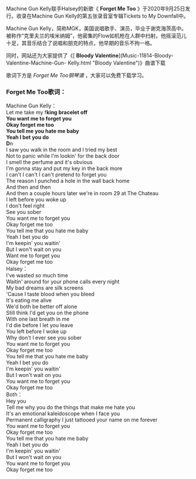 

Machine Gun Kelly联手Halsey的新歌《 **Forget Me Too** 》于2020年9月25日发行。收录在Machine Gun
Kelly的第五张录音室专辑Tickets to My Downfall中。

Machine Gun
Kelly，简称MGK，美国说唱歌手、演员，毕业于谢克海茨高中。被称作“克里夫兰的埃米纳姆”，他密集的Flow如机枪在人群中扫射。他摇滚范儿十足，其音乐结合了说唱和朋克的特点，他早期的音乐不拘一格。

同时，网站还为大家提供了《[ **Bloody Valentine**](Music-11814-Bloody-Valentine-Machine-Gun-
Kelly.html "Bloody Valentine")》曲谱下载

歌词下方是 _Forget Me Too钢琴谱_ ，大家可以免费下载学习。

### Forget Me Too歌词：

Machine Gun Kelly：  
Let me take my f**king bracelet off  
You want me to forget you  
Okay forget me too  
You tell me you hate me baby  
Yeah I bet you do  
D**n  
I saw you walk in the room and I tried my best  
Not to panic while I'm lookin' for the back door  
I smell the perfume and it's obvious  
I'm gonna stay and put my key in the back more  
I can't I can't I can't pretend to forget you  
The reason I punched a hole in the wall back home  
And then and then  
And then a couple hours later we're in room 29 at The Chateau  
I left before you woke up  
I don't feel right  
See you sober  
You want me to forget you  
Okay forget me too  
You tell me that you hate me baby  
Yeah I bet you do  
I'm keepin' you waitin'  
But I won't wait on you  
Want me to forget you  
Okay forget me too  
Halsey：  
I've wasted so much time  
Waitin' around for your phone calls every night  
My bad dreams are silk screens  
'Cause I taste blood when you bleed  
It's eating me alive  
We'd both be better off alone  
Still think I'd get you on the phone  
With one last breath in me  
I'd die before I let you leave  
You left before I woke up  
Why don't I ever see you sober  
You want me to forget you  
Okay forget me too  
You tell me that you hate me baby  
Yeah I bet you do  
I'm keepin' you waitin'  
But I won't wait on you  
You want me to forget you  
Okay forget me too  
Both：  
Hey you  
Tell me why you do the things that make me hate you  
It's an emotional kaleidoscope when I face you  
Permanent calligraphy I just tattooed your name on me forever  
You want me to forget you  
Okay forget me too  
You tell me that you hate me baby  
Yeah I bet you do  
I'm keepin' you waitin'  
But I won't wait on you  
You want me to forget you  
Okay forget me too

